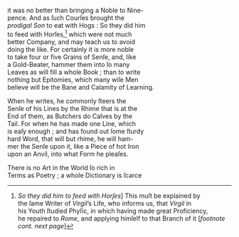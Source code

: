 it was no better than bringing a Noble to Nine-\
pence.  And as ſuch Courſes brought the\
*prodigal Son* to eat with Hogs : So they did him\
to feed with Horſes,[^1] which were not much\
better Company, and may teach us to avoid\
doing the like.  For certainly it is more noble\
to take four or five Grains of Senſe, and, like\
a Gold-Beater, hammer them into ſo many\
Leaves as will fill a whole Book ; than to write\
nothing but Epitomies, which many wiſe Men\
believe will be the Bane and Calamity of Learning.

   When he writes, he commonly ſteers the\
Senſe of his Lines by the Rhime that is at the\
End of them, as Butchers do Calves by the\
Tail.  For when he has made one Line, which\
is eaſy enough ; and has found out ſome ſturdy\
hard Word, that will but rhime, he will ham-\
mer the Senſe upon it, like a Piece of hot Iron\
upon an Anvil, into what Form he pleaſes.

   There is no Art in the World ſo rich in\
Terms as Poetry ; a whole Dictionary is ſcarce

[^1]: *So they did him to feed with Horſes*]  This muſt be explained by\
the ſame Writer of *Virgil*’s Life, who informs us, that *Virgil* in\
his Youth ſtudied Phyſic, in which having made great Proficiency,\
he repaired to *Rome*, and applying himſelf to that Branch of it [*footnote cont. next page*]
